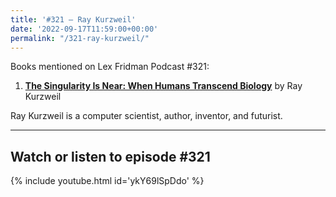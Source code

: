 ```yaml
---
title: '#321 – Ray Kurzweil'
date: '2022-09-17T11:59:00+00:00'
permalink: "/321-ray-kurzweil/"
---
```


Books mentioned on Lex Fridman Podcast #321:

1. <b><a href="https://amzn.to/3TMchXN" target="_blank" rel="sponsored noopener noreferrer">The Singularity Is Near: When Humans Transcend Biology</a></b> by Ray Kurzweil

Ray Kurzweil is a computer scientist, author, inventor, and futurist.

- - - - - -

## Watch or listen to episode #321

{% include youtube.html id='ykY69lSpDdo' %}